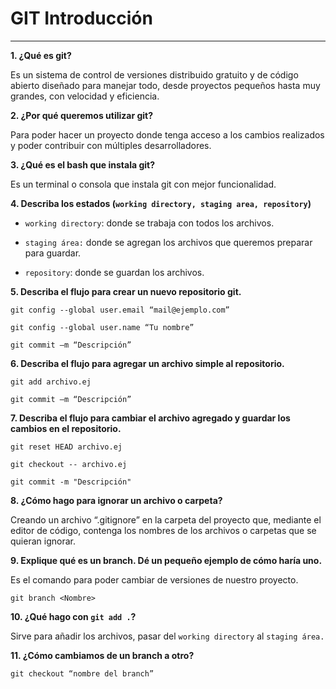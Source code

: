 # GIT Introducción
---
**1. ¿Qué es git?**

Es un sistema de control de versiones distribuido gratuito y de código abierto diseñado para manejar todo, desde proyectos pequeños hasta muy grandes, con velocidad y eficiencia.

**2. ¿Por qué queremos utilizar git?**

Para poder hacer un proyecto donde tenga acceso a los cambios realizados y poder contribuir con múltiples desarrolladores.

**3. ¿Qué es el bash que instala git?**

Es un terminal o consola que instala git con mejor funcionalidad.

**4. Describa los estados (`working directory, staging area, repository`)**

+ `working directory`: donde se trabaja con todos los archivos.


+  `staging área:` donde se agregan los archivos que queremos preparar para guardar.


+  `repository`: donde se guardan los archivos.


**5. Describa el flujo para crear un nuevo repositorio git.**

`git config --global user.email “mail@ejemplo.com”`

`git config --global user.name “Tu nombre”`

`git commit –m “Descripción”`


**6. Describa el flujo para agregar un archivo simple al repositorio.**

`git add archivo.ej`

`git commit –m “Descripción”`


**7. Describa el flujo para cambiar el archivo agregado y guardar los cambios en el repositorio.**

`git reset HEAD archivo.ej`

`git checkout -- archivo.ej`

`git commit -m "Descripción"`


**8. ¿Cómo hago para ignorar un archivo o carpeta?**

Creando un archivo “.gitignore” en la carpeta del proyecto que, mediante el editor de código, contenga los nombres de los archivos o carpetas que se quieran ignorar.

**9. Explique qué es un branch. Dé un pequeño ejemplo de cómo haría uno.**

Es el comando para poder cambiar de versiones de nuestro proyecto.

`git branch <Nombre>`

**10. ¿Qué hago con `git add .`?**

Sirve para añadir los archivos, pasar del `working directory` al `staging área.`

**11. ¿Cómo cambiamos de un branch a otro?**

`git checkout “nombre del branch”`
